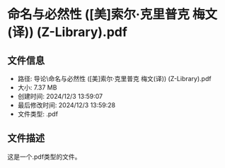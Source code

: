 ﻿# 命名与必然性 ([美]索尔·克里普克 梅文(译)) (Z-Library).pdf

## 文件信息
- 路径: 导论\命名与必然性 ([美]索尔·克里普克 梅文(译)) (Z-Library).pdf
- 大小: 7.37 MB
- 创建时间: 2024/12/3 13:59:07
- 最后修改时间: 2024/12/3 13:59:28
- 文件类型: .pdf

## 文件描述
这是一个.pdf类型的文件。


